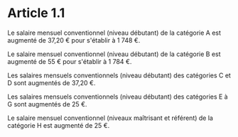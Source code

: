 # Article 1.1

Le salaire mensuel conventionnel (niveau débutant) de la catégorie A est augmenté de 37,20 € pour s'établir à 1 748 €.

Le salaire mensuel conventionnel (niveau débutant) de la catégorie B est augmenté de 55 € pour s'établir à 1 784 €.

Les salaires mensuels conventionnels (niveau débutant) des catégories C et D sont augmentés de 37,20 €.

Les salaires mensuels conventionnels (niveau débutant) des catégories E à G sont augmentés de 25 €.

Le salaire mensuel conventionnel (niveaux maîtrisant et référent) de la catégorie H est augmenté de 25 €.

